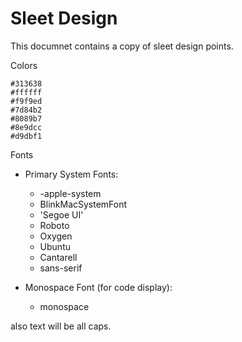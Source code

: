 # Sleet Design

This documnet contains a copy of sleet design points.


Colors

```palette
#313638
#ffffff
#f9f9ed
#7d84b2
#8089b7
#8e9dcc
#d9dbf1
```

Fonts

* Primary System Fonts:
  * -apple-system
  * BlinkMacSystemFont
  * 'Segoe UI'
  * Roboto
  * Oxygen
  * Ubuntu
  * Cantarell
  * sans-serif

* Monospace Font (for code display):
  * monospace

also text will be all caps.
